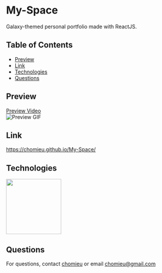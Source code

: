 # My-Space

Galaxy-themed personal portfolio made with ReactJS.

## Table of Contents
* [Preview](#preview)
* [Link](#link)
* [Technologies](#technologies)
* [Questions](#questions)

## Preview
[Preview Video](https://drive.google.com/file/d/1wKXpTdF8fuFXnaffc4YNNZJX6sSybQgV/view)</br>
![Preview GIF](./preview.gif)

## Link
<https://chomieu.github.io/My-Space/>

## Technologies
<img src="https://d23wxovozhm1zu.cloudfront.net/uploads/technologies/logos/big/20/original/renuo_technology_react-large.png?v=63748570849" width="150" />

## Questions
For questions, contact [chomieu](https://github.com/chomieu) or email chomieu@gmail.com

